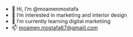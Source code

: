 - 👋 Hi, I’m @moamenmostafa
- 👀 I’m interested in marketing and interior design
- 🌱 I’m currently learning digital marketiing
- 📫 moamen.mostafa67@gmaiil.com

